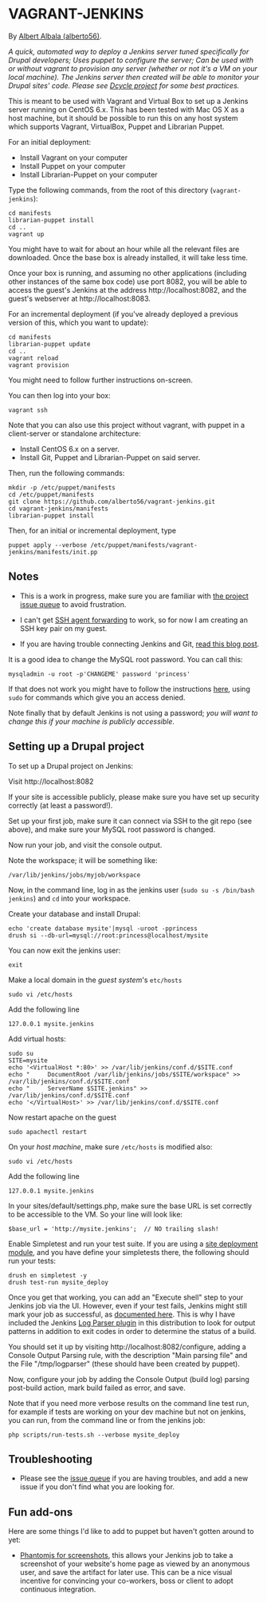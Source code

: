 VAGRANT-JENKINS
===============

By [Albert Albala (alberto56)](https://drupal.org/user/245583).

*A quick, automated way to deploy a Jenkins server tuned specifically for Drupal developers; Uses puppet to configure the server; Can be used with or without vagrant to provision any server (whether or not it's a VM on your local machine). The Jenkins server then created will be able to monitor your Drupal sites' code. Please see [Dcycle project](http://dcycleproject.org) for some best practices.*

This is meant to be used with Vagrant and Virtual Box to set up a Jenkins server running on CentOS 6.x. This has been tested with Mac OS X as a host machine, but it should be possible to run this on any host system which supports Vagrant, VirtualBox, Puppet and Librarian Puppet.

For an initial deployment:

 * Install Vagrant on your computer
 * Install Puppet on your computer
 * Install Librarian-Puppet on your computer

Type the following commands, from the root of this directory (`vagrant-jenkins`):

    cd manifests
    librarian-puppet install
    cd ..
    vagrant up

You might have to wait for about an hour while all the relevant files are downloaded. Once the base box is already installed, it will take less time.

Once your box is running, and assuming no other applications (including other instances of the same box code) use port 8082, you will be able to access the guest's Jenkins at the address http://localhost:8082, and the guest's webserver at http://localhost:8083.

For an incremental deployment (if you've already deployed a previous version of this, which you want to update):

    cd manifests
    librarian-puppet update
    cd ..
    vagrant reload
    vagrant provision

You might need to follow further instructions on-screen.

You can then log into your box:

    vagrant ssh

Note that you can also use this project without vagrant, with puppet in a client-server or standalone architecture:

 * Install CentOS 6.x on a server.
 * Install Git, Puppet and Librarian-Puppet on said server.

Then, run the following commands:

    mkdir -p /etc/puppet/manifests
    cd /etc/puppet/manifests
    git clone https://github.com/alberto56/vagrant-jenkins.git
    cd vagrant-jenkins/manifests
    librarian-puppet install

Then, for an initial or incremental deployment, type
    
    puppet apply --verbose /etc/puppet/manifests/vagrant-jenkins/manifests/init.pp

Notes
-----

 * This is a work in progress, make sure you are familiar with [the project issue queue](https://github.com/alberto56/vagrant-jenkins/issues) to avoid frustration.

 * I can't get [SSH agent forwarding](https://github.com/alberto56/vagrant-jenkins/issues/5) to work, so for now I am creating an SSH key pair on my guest.

 * If you are having trouble connecting Jenkins and Git, [read this blog post](http://dcycleproject.org/blog/51).

It is a good idea to change the MySQL root password. You can call this:

    mysqladmin -u root -p'CHANGEME' password 'princess'

If that does not work you might have to follow the instructions [here](http://www.cyberciti.biz/tips/recover-mysql-root-password.html), using `sudo` for commands which give you an access denied.

Note finally that by default Jenkins is not using a password; *you will want to change this if your machine is publicly accessible*.

Setting up a Drupal project
---------------------------

To set up a Drupal project on Jenkins:

Visit http://localhost:8082

If your site is accessible publicly, please make sure you have set up security correctly (at least a password!).

Set up your first job, make sure it can connect via SSH to the git repo (see above), and make sure your MySQL root password is changed.

Now run your job, and visit the console output.

Note the workspace; it will be something like:

    /var/lib/jenkins/jobs/myjob/workspace

Now, in the command line, log in as the jenkins user (`sudo su -s /bin/bash jenkins`) and `cd` into your workspace.

Create your database and install Drupal:

    echo 'create database mysite'|mysql -uroot -pprincess
    drush si --db-url=mysql://root:princess@localhost/mysite

You can now exit the jenkins user:

    exit

Make a local domain in the *guest system*'s `etc/hosts`

    sudo vi /etc/hosts

Add the following line

    127.0.0.1 mysite.jenkins

Add virtual hosts:

    sudo su
    SITE=mysite
    echo '<VirtualHost *:80>' >> /var/lib/jenkins/conf.d/$SITE.conf
    echo "     DocumentRoot /var/lib/jenkins/jobs/$SITE/workspace" >> /var/lib/jenkins/conf.d/$SITE.conf
    echo "     ServerName $SITE.jenkins" >> /var/lib/jenkins/conf.d/$SITE.conf
    echo '</VirtualHost>' >> /var/lib/jenkins/conf.d/$SITE.conf

Now restart apache on the guest

    sudo apachectl restart

On your *host machine*, make sure `/etc/hosts` is modified also:

    sudo vi /etc/hosts

Add the following line

    127.0.0.1 mysite.jenkins

In your sites/default/settings.php, make sure the base URL is set correctly to be accessible to the VM. So your line will look like:

    $base_url = 'http://mysite.jenkins';  // NO trailing slash!

Enable Simpletest and run your test suite. If you are using a [site deployment module](http://dcycleproject.org/blog/44), and you have define your simpletests there, the following should run your tests:

    drush en simpletest -y
    drush test-run mysite_deploy

Once you get that working, you can add an "Execute shell" step to your Jenkins job via the UI. However, even if your test fails, Jenkins might still mark your job as successful, as [documented here](https://github.com/drush-ops/drush/issues/212). This is why I have included the Jenkins [Log Parser plugin](https://wiki.jenkins-ci.org/display/JENKINS/Log+Parser+Plugin) in this distribution to look for output patterns in addition to exit codes in order to determine the status of a build.

You should set it up by visiting http://localhost:8082/configure, adding a Console Output Parsing rule, with the description "Main parsing file" and the File "/tmp/logparser" (these should have been created by puppet).

Now, configure your job by adding the Console Output (build log) parsing post-build action, mark build failed as error, and save.

Note that if you need more verbose results on the command line test run, for example if tests are working on your dev machine but not on jenkins, you can run, from the command line or from the jenkins job:

    php scripts/run-tests.sh --verbose mysite_deploy

Troubleshooting
---------------

 * Please see the [issue queue](https://github.com/alberto56/vagrant-jenkins/issues) if you are having troubles, and add a new issue if you don't find what you are looking for.

Fun add-ons
-----------

Here are some things I'd like to add to puppet but haven't gotten around to yet:

 * [Phantomjs for screenshots](http://www.sameerhalai.com/blog/how-to-install-phantomjs-on-a-centos-server/), this allows your Jenkins job to take a screenshot of your website's home page as viewed by an anonymous user, and save the artifact for later use. This can be a nice visual incentive for convincing your co-workers, boss or client to adopt continuous integration.